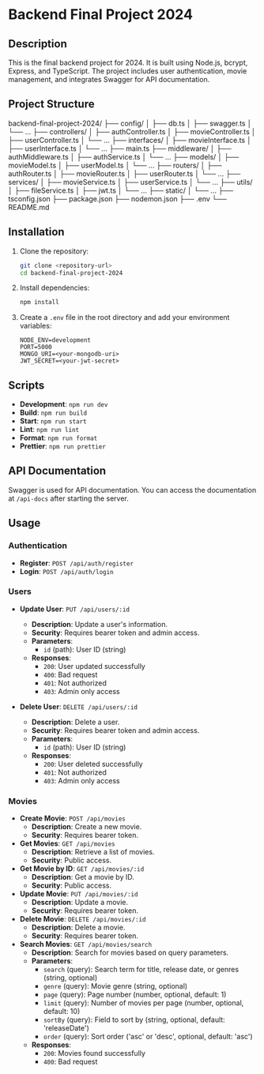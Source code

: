 # Backend Final Project 2024

## Description

This is the final backend project for 2024. It is built using Node.js, bcrypt, Express, and TypeScript. The project includes user authentication, movie management, and integrates Swagger for API documentation.

## Project Structure

backend-final-project-2024/
├── config/
│ ├── db.ts
│ ├── swagger.ts
│ └── ...
├── controllers/
│ ├── authController.ts
│ ├── movieController.ts
│ ├── userController.ts
│ └── ...
├── interfaces/
│ ├── movieInterface.ts
│ ├── userInterface.ts
│ └── ...
├── main.ts
├── middleware/
│ ├── authMiddleware.ts
│ ├── authService.ts
│ └── ...
├── models/
│ ├── movieModel.ts
│ ├── userModel.ts
│ └── ...
├── routers/
│ ├── authRouter.ts
│ ├── movieRouter.ts
│ ├── userRouter.ts
│ └── ...
├── services/
│ ├── movieService.ts
│ ├── userService.ts
│ └── ...
├── utils/
│ ├── fileService.ts
│ ├── jwt.ts
│ └── ...
├── static/
│ └── ...
├── tsconfig.json
├── package.json
├── nodemon.json
├── .env
└── README.md

## Installation

1. Clone the repository:

   ```sh
   git clone <repository-url>
   cd backend-final-project-2024
   ```

2. Install dependencies:

   ```sh
   npm install
   ```

3. Create a `.env` file in the root directory and add your environment variables:
   ```env
   NODE_ENV=development
   PORT=5000
   MONGO_URI=<your-mongodb-uri>
   JWT_SECRET=<your-jwt-secret>
   ```

## Scripts

- **Development**: `npm run dev`
- **Build**: `npm run build`
- **Start**: `npm run start`
- **Lint**: `npm run lint`
- **Format**: `npm run format`
- **Prettier**: `npm run prettier`

## API Documentation

Swagger is used for API documentation. You can access the documentation at `/api-docs` after starting the server.

## Usage

### Authentication

- **Register**: `POST /api/auth/register`
- **Login**: `POST /api/auth/login`

### Users

- **Update User**: `PUT /api/users/:id`

  - **Description**: Update a user's information.
  - **Security**: Requires bearer token and admin access.
  - **Parameters**:
    - `id` (path): User ID (string)
  - **Responses**:
    - `200`: User updated successfully
    - `400`: Bad request
    - `401`: Not authorized
    - `403`: Admin only access

- **Delete User**: `DELETE /api/users/:id`
  - **Description**: Delete a user.
  - **Security**: Requires bearer token and admin access.
  - **Parameters**:
    - `id` (path): User ID (string)
  - **Responses**:
    - `200`: User deleted successfully
    - `401`: Not authorized
    - `403`: Admin only access

### Movies

- **Create Movie**: `POST /api/movies`
  - **Description**: Create a new movie.
  - **Security**: Requires bearer token.
- **Get Movies**: `GET /api/movies`
  - **Description**: Retrieve a list of movies.
  - **Security**: Public access.
- **Get Movie by ID**: `GET /api/movies/:id`
  - **Description**: Get a movie by ID.
  - **Security**: Public access.
- **Update Movie**: `PUT /api/movies/:id`
  - **Description**: Update a movie.
  - **Security**: Requires bearer token.
- **Delete Movie**: `DELETE /api/movies/:id`
  - **Description**: Delete a movie.
  - **Security**: Requires bearer token.
- **Search Movies**: `GET /api/movies/search`
  - **Description**: Search for movies based on query parameters.
  - **Parameters**:
    - `search` (query): Search term for title, release date, or genres (string, optional)
    - `genre` (query): Movie genre (string, optional)
    - `page` (query): Page number (number, optional, default: 1)
    - `limit` (query): Number of movies per page (number, optional, default: 10)
    - `sortBy` (query): Field to sort by (string, optional, default: 'releaseDate')
    - `order` (query): Sort order ('asc' or 'desc', optional, default: 'asc')
  - **Responses**:
    - `200`: Movies found successfully
    - `400`: Bad request
